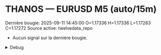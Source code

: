 # THANOS — EURUSD M5 (auto/15m)
Dernière bougie: 2025-09-11 14:45:00  O=1.17336  H=1.17336  L=1.17263  C=1.17272
Source active: twelvedata_repo

- Aucun signal sur la dernière bougie.

<details><summary>Debug</summary>

- TD_API_KEY manquant.

</details>